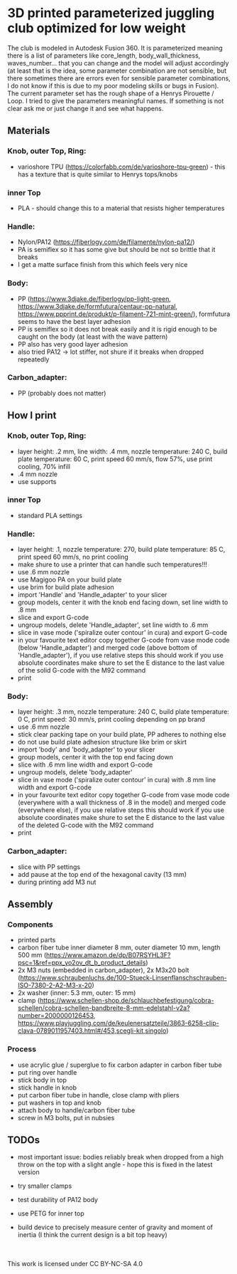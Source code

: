 # 3D printed parameterized juggling club optimized for low weight


The club is modeled in Autodesk Fusion 360. It is parameterized meaning there is a list of parameters like core_length, body_wall_thickness, waves_number... that you can change and the model will adjust accordingly (at least that is the idea, some parameter combination are not sensible, but there sometimes there are errors even for sensible parameter combinations, I do not know if this is due to my poor modeling skills or bugs in Fusion).
The current parameter set has the rough shape of a Henrys Pirouette / Loop. I tried to give the parameters meaningful names. If something is not clear ask me or just change it and see what happens.

## Materials

### Knob, outer Top, Ring: 
- varioshore TPU (https://colorfabb.com/de/varioshore-tpu-green) - this has a texture that is quite similar to Henrys tops/knobs

### inner Top
- PLA - should change this to a material that resists higher temperatures

### Handle:
- Nylon/PA12 (https://fiberlogy.com/de/filamente/nylon-pa12/)
- PA is semiflex so it has some give but should be not so brittle that it breaks
- I get a matte surface finish from this which feels very nice

### Body:
- PP (https://www.3djake.de/fiberlogy/pp-light-green, https://www.3djake.de/formfutura/centaur-pp-natural, https://www.ppprint.de/produkt/p-filament-721-mint-green/), formfutura seems to have the best layer adhesion
- PP is semiflex so it does not break easily and it is rigid enough to be caught on the body (at least with the wave pattern)
- PP also has very good layer adhesion
- also tried PA12 -> lot stiffer, not shure if it breaks when dropped repeatedly

### Carbon_adapter:
- PP (probably does not matter)

## How I print

### Knob, outer Top, Ring:
- layer height: .2 mm, line width: .4 mm, nozzle temperature: 240 C, build plate temperature: 60 C, print speed 60 mm/s, flow 57%, use print cooling, 70% infill
- .4 mm nozzle
- use supports

### inner Top
- standard PLA settings

### Handle:
- layer height: .1, nozzle temperature: 270, build plate temperature: 85 C, print speed 60 mm/s, no print cooling
- make shure to use a printer that can handle such temperatures!!!
- use .6 mm nozzle
- use Magigoo PA on your build plate
- use brim for build plate adhesion
- import 'Handle' and 'Handle_adapter' to your slicer
- group models, center it with the knob end facing down, set line width to .8 mm
- slice and export G-code
- ungroup models, delete 'Handle_adapter', set line width to .6 mm
- slice in vase mode ('spiralize outer contour' in cura) and export G-code
- in your favourite text editor copy together G-code from vase mode code (below 'Handle_adapter') and merged code (above bottom of 'Handle_adapter'), if you use relative steps this should work if you use absolute coordinates make shure to set the E distance to the last value of the solid G-code with the M92 command
- print

### Body:
- layer height: .3 mm, nozzle temperature: 240 C, build plate temperature: 0 C, print speed: 30 mm/s, print cooling depending on pp brand
- use .6 mm nozzle
- stick clear packing tape on your build plate, PP adheres to nothing else
- do not use build plate adhesion structure like brim or skirt
- import 'body' and 'body_adapter' to your slicer
- group models, center it with the top end facing down
- slice with .6 mm line width and export G-code
- ungroup models, delete 'body_adapter'
- slice in vase mode ('spiralize outer contour' in cura) with .8 mm line width and export G-code
- in your favourite text editor copy together G-code from vase mode code (everywhere with a wall thickness of .8 in the model) and merged code (everywhere else), if you use relative steps this should work if you use absolute coordinates make shure to set the E distance to the last value of the deleted G-code with the M92 command
- print

### Carbon_adapter:
- slice with PP settings
- add pause at the top end of the hexagonal cavity (13 mm)
- during printing add M3 nut


## Assembly

### Components
- printed parts
- carbon fiber tube inner diameter 8 mm, outer diameter 10 mm, length 500 mm  (https://www.amazon.de/dp/B07RSYHL3F?psc=1&ref=ppx_yo2ov_dt_b_product_details)
- 2x M3 nuts (embedded in carbon_adapter), 2x M3x20 bolt (https://www.schraubenluchs.de/100-Stueck-Linsenflanschschrauben-ISO-7380-2-A2-M3-x-20)
- 2x washer (inner: 5.3 mm, outer: 15 mm)
- clamp (https://www.schellen-shop.de/schlauchbefestigung/cobra-schellen/cobra-schellen-bandbreite-8-mm-edelstahl-v2a?number=2000000126453, https://www.playjuggling.com/de/keulenersatzteile/3863-6258-clip-clava-0789011957403.html#/453,scegli-kit,singolo)

### Process
- use acrylic glue / superglue to fix carbon adapter in carbon fiber tube
- put ring over handle
- stick body in top
- stick handle in knob
- put carbon fiber tube in handle, close clamp with pliers
- put washers in top and knob
- attach body to handle/carbon fiber tube
- screw in M3 bolts, put in nubsies


## TODOs
- most important issue: bodies reliably break when dropped from a high throw on the top with a slight angle - hope this is fixed in the latest version

- try smaller clamps
- test durability of PA12 body
- use PETG for inner top
- build device to precisely measure center of gravity and moment of inertia (I think the current design is a bit top heavy)

<br>
<br>
This work is licensed under CC BY-NC-SA 4.0 